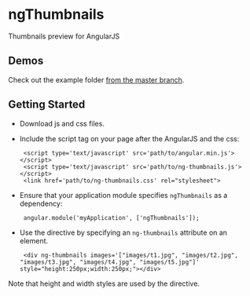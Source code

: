 # ngThumbnails
Thumbnails preview for AngularJS

Demos
-----

Check out the example folder [from the master branch](https://github.com/Scrapeo/ngThumbnails/tree/master/example).

Getting Started
---------------

 * Download js and css files.
 * Include the script tag on your page after the AngularJS and the css:

        <script type='text/javascript' src='path/to/angular.min.js'></script>
        <script type='text/javascript' src='path/to/ng-thumbnails.js'></script>
        <link href='path/to/ng-thumbnails.css' rel="stylesheet">

 * Ensure that your application module specifies `ngThumbnails` as a dependency:

        angular.module('myApplication', ['ngThumbnails']);

 * Use the directive by specifying an `ng-thumbnails` attribute on an element.

        <div ng-thumbnails images='["images/t1.jpg", "images/t2.jpg", "images/t3.jpg", "images/t4.jpg", "images/t5.jpg"]' style="height:250px;width:250px;"></div>

Note that height and width styles are used by the directive.
